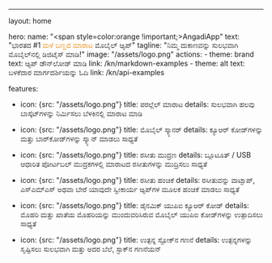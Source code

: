 ---
layout: home

hero:
  name: "<span style=color:orange !important;>AngadiApp</span>"
  text: "ಭಾರತದ #1 <span style=color:rgb(230,131,0);>ಮಳೆ ಬಣ್ಣದ ಮಾರಾಟ</span> ಮೊಬೈಲ್ ಆ್ಯಪ್‌"
  tagline: "ನಿಮ್ಮ ದುಕಾಣವನ್ನು ಸುಲಭವಾಗಿ ಮೊಬೈಲ್‌ನಲ್ಲಿ ಡಿಜಿಟೈಸ್ ಮಾಡಿ!"
  image: "/assets/logo.png"
  actions:
    - theme: brand
      text: ಆ್ಯಪ್‌ ಡೌನ್‌ಲೋಡ್ ಮಾಡಿ
      link: /kn/markdown-examples
    - theme: alt
      text: ಬಳಕೆದಾರ ಮಾರ್ಗದರ್ಶಿಯನ್ನು ಓದಿ
      link: /kn/api-examples

features:
  - icon: {src: "/assets/logo.png"}
    title: ಪರಲ್ಲೆಲ್ ಮಾರಾಟ
    details: ಸುಲಭವಾಗಿ ಹಲವು ಬಾಸ್ಕೆಟ್‌ಗಳನ್ನು ನಿರ್ಮಿಸಲು ಬೆಳಕಿನಲ್ಲಿ ಮಾರಾಟ ಮಾಡಿ
     
  - icon: {src: "/assets/logo.png"}
    title: ಮೊಬೈಲ್ ಸ್ಕ್ಯಾನರ್
    details: ಕ್ಯೂಆರ್ ಕೋಡ್‌ಗಳನ್ನು ಮತ್ತು ಬಾರ್‌ಕೋಡ್‌ಗಳನ್ನು ಸ್ಕ್ಯಾನ್ ಮಾಡಲು ಸಾಧ್ಯತೆ
  - icon: {src: "/assets/logo.png"}
    title: ರಸೀತು ಮುದ್ರಣ
    details: ಬ್ಲೂಟೂತ್ / USB ಆಧಾರಿತ ಪೋರ್ಟಬಲ್ ಮುದ್ರಕಗಳಲ್ಲಿ ಮಾರಾಟದ ರಸೀತುಗಳನ್ನು ಮುದ್ರಿಸಲು ಸಾಧ್ಯತೆ
  - icon: {src: "/assets/logo.png"}
    title: ರಸೀತು ಹಂಚಿಕೆ
    details: ರಸೀತುವನ್ನು ವಾಟ್ಸಾಪ್‌, ಎಸ್‌ಎಮ್‌ಎಸ್ ಅಥವಾ ಬೇರೆ ಯಾವುದೇ ಸ್ವೀಕಾರ್ಯ ಆ್ಯಪ್‌ಗಳ ಮೂಲಕ ಹಂಚಿಕೆ ಮಾಡಲು ಸಾಧ್ಯತೆ
  - icon: {src: "/assets/logo.png"}
    title: ಡೈನಮಿಕ್ ಯುಪಿಐ ಕ್ಯೂಆರ್ ಕೋಡ್
    details: ಮೊಹರಿ ಮತ್ತು ಖಾತೆಯ ಮೊಹರಿಯನ್ನು ಮುಂದುವರಿಸಿರುವ ಮೊಬೈಲ್ ಯುಪಿಐ ಕೋಡ್‌ಗಳನ್ನು ಉತ್ಪಾದಿಸಲು ಸಾಧ್ಯತೆ
  - icon: {src: "/assets/logo.png"}
    title: ಉತ್ಪನ್ನ ಸ್ಟೋಕ್‌ನ ಗಣನೆ
    details: ಉತ್ಪನ್ನಗಳನ್ನು ಸೃಷ್ಟಿಸಲು ಸುಲಭವಾಗಿ ಮತ್ತು ಅದರ ಬೆಲೆ, ಸ್ಟಾಕ್‌ನ ಗಣನೆಯನ್
